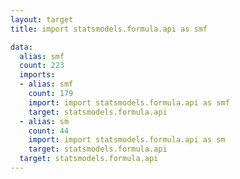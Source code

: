 ```yaml
---
layout: target
title: import statsmodels.formula.api as smf

data:
  alias: smf
  count: 223
  imports:
  - alias: smf
    count: 179
    import: import statsmodels.formula.api as smf
    target: statsmodels.formula.api
  - alias: sm
    count: 44
    import: import statsmodels.formula.api as sm
    target: statsmodels.formula.api
  target: statsmodels.formula.api
---
```

